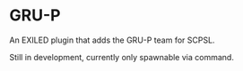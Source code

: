 # GRU-P
An EXILED plugin that adds the GRU-P team for SCPSL.

Still in development, currently only spawnable via command.
